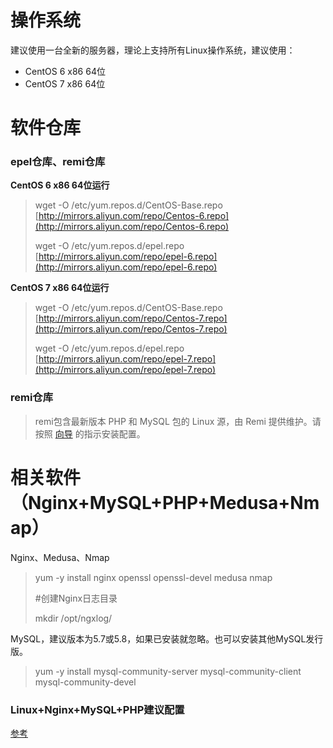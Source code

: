 # 操作系统

建议使用一台全新的服务器，理论上支持所有Linux操作系统，建议使用：

* CentOS 6 x86 64位
* CentOS 7 x86 64位

# 软件仓库

### epel仓库、remi仓库

**CentOS 6 x86 64位运行**

> wget -O /etc/yum.repos.d/CentOS-Base.repo [http://mirrors.aliyun.com/repo/Centos-6.repo](http://mirrors.aliyun.com/repo/Centos-6.repo)
>
> wget -O /etc/yum.repos.d/epel.repo [http://mirrors.aliyun.com/repo/epel-6.repo](http://mirrors.aliyun.com/repo/epel-6.repo)

**CentOS 7 x86 64位运行**

> wget -O /etc/yum.repos.d/CentOS-Base.repo [http://mirrors.aliyun.com/repo/Centos-7.repo](http://mirrors.aliyun.com/repo/Centos-7.repo)
>
> wget -O /etc/yum.repos.d/epel.repo [http://mirrors.aliyun.com/repo/epel-7.repo](http://mirrors.aliyun.com/repo/epel-7.repo)

### **remi仓库**

> remi包含最新版本 PHP 和 MySQL 包的 Linux 源，由 Remi 提供维护。请按照 [向导](https://rpms.remirepo.net/wizard/ "向导") 的指示安装配置。

# 相关软件（Nginx+MySQL+PHP+Medusa+Nmap）

Nginx、Medusa、Nmap

> yum -y install nginx openssl openssl-devel medusa nmap
>
> \#创建Nginx日志目录
>
> mkdir /opt/ngxlog/

MySQL，建议版本为5.7或5.8，如果已安装就忽略。也可以安装其他MySQL发行版。

> yum -y install mysql-community-server mysql-community-client mysql-community-devel

### Linux+Nginx+MySQL+PHP**建议配置**

[参考](https://github.com/yunweibang/bigops-LNMP-config)

